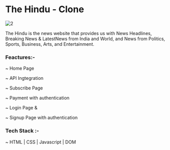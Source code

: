 <h1>The Hindu - Clone </h1>

![2](https://user-images.githubusercontent.com/101358022/205263439-97cdf4fc-9189-49a9-888d-0e9c0c111d97.png)


<p> The Hindu is the news website that provides us with News Headlines, Breaking News &amp; LatestNews from India and World, and News from Politics, Sports, Business, Arts, and Entertainment.</p>

<h3>Feactures:-</h3>

~ Home Page 

~ API Ingtegration

~ Subscribe Page

~ Payment with authentication 

~ Login Page & 

~ Signup Page with authentication

<h3> Tech Stack :- </h3>

~  HTML | CSS | Javascript | DOM
